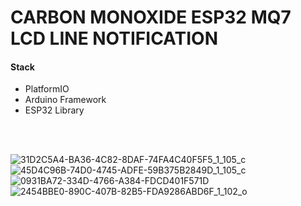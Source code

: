 <h1>CARBON MONOXIDE ESP32 MQ7 LCD LINE NOTIFICATION</h1>

<h4>Stack</h4>
<ul>
  <li>PlatformIO</li>
  <li>Arduino Framework</li>
  <li>ESP32 Library</li>
</ul>

<br>
<br>

![31D2C5A4-BA36-4C82-8DAF-74FA4C40F5F5_1_105_c](https://github.com/user-attachments/assets/7781e571-9342-4dbb-b8a9-b846ac3d9720)
![45D4C96B-74D0-4745-ADFE-59B375B2849D_1_105_c](https://github.com/user-attachments/assets/d1db9727-4942-4c90-a326-bf033dddf551)
![0931BA72-334D-4766-A384-FDCD401F571D](https://github.com/user-attachments/assets/d1e1001a-8b7c-4e66-a7a0-3842b7f75b79)
![2454BBE0-890C-407B-82B5-FDA9286ABD6F_1_102_o](https://github.com/user-attachments/assets/b16b3ca8-6300-4435-8d0a-67f319496b4f)

